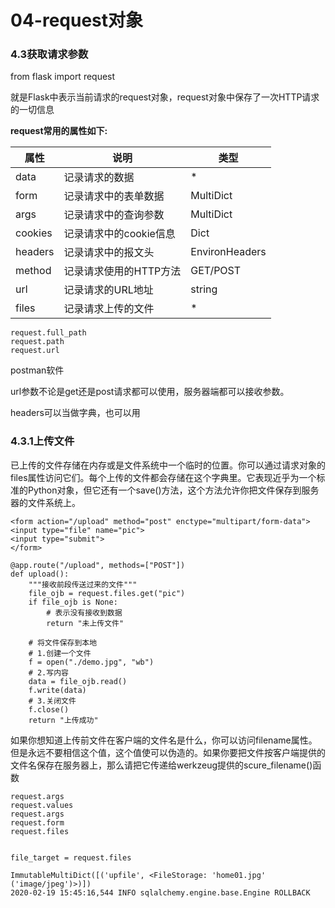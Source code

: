 # 04-request对象

### 4.3获取请求参数

from flask import request

就是Flask中表示当前请求的request对象，request对象中保存了一次HTTP请求的一切信息



**request常用的属性如下:**

| 属性    | 说明                   | 类型           |
| ------- | ---------------------- | -------------- |
| data    | 记录请求的数据         | *              |
| form    | 记录请求中的表单数据   | MultiDict      |
| args    | 记录请求中的查询参数   | MultiDict      |
| cookies | 记录请求中的cookie信息 | Dict           |
| headers | 记录请求中的报文头     | EnvironHeaders |
| method  | 记录请求使用的HTTP方法 | GET/POST       |
| url     | 记录请求的URL地址      | string         |
| files   | 记录请求上传的文件     | *              |

```
request.full_path
request.path
request.url
```

postman软件



url参数不论是get还是post请求都可以使用，服务器端都可以接收参数。

headers可以当做字典，也可以用



### 4.3.1上传文件

已上传的文件存储在内存或是文件系统中一个临时的位置。你可以通过请求对象的files属性访问它们。每个上传的文件都会存储在这个字典里。它表现近乎为一个标准的Python对象，但它还有一个save()方法，这个方法允许你把文件保存到服务器的文件系统上。

```
<form action="/upload" method="post" enctype="multipart/form-data">
<input type="file" name="pic">
<input type="submit">
</form>
```

```
@app.route("/upload", methods=["POST"])
def upload():
    """接收前段传送过来的文件"""
    file_ojb = request.files.get("pic")
    if file_ojb is None:
        # 表示没有接收到数据
        return "未上传文件"

    # 将文件保存到本地
    # 1.创建一个文件
    f = open("./demo.jpg", "wb")
    # 2.写内容
    data = file_ojb.read()
    f.write(data)
    # 3.关闭文件
    f.close()
    return "上传成功"
```



如果你想知道上传前文件在客户端的文件名是什么，你可以访问filename属性。但是永远不要相信这个值，这个值使可以伪造的。如果你要把文件按客户端提供的文件名保存在服务器上，那么请把它传递给werkzeug提供的scure_filename()函数



```
request.args
request.values
request.args
request.form
request.files
```



```

file_target = request.files

ImmutableMultiDict([('upfile', <FileStorage: 'home01.jpg' ('image/jpeg')>)])
2020-02-19 15:45:16,544 INFO sqlalchemy.engine.base.Engine ROLLBACK

```

